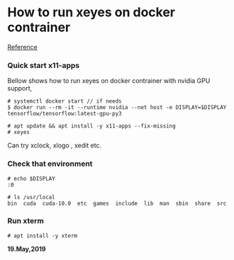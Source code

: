 # How to run xeyes on docker contrainer

[Reference](https://qiita.com/hoto17296/items/7c1ba10c1575c6c38105)  

### Quick start x11-apps

Bellow shows how to run xeyes on docker contrainer with nvidia GPU support,  

```
# systemctl docker start // if needs 
$ docker run --rm -it --runtime nvidia --net host -e DISPLAY=$DISPLAY tensorflow/tensorflow:latest-gpu-py3

# apt update && apt install -y x11-apps --fix-missing
# xeyes
```
Can try xclock, xlogo , xedit etc.  

### Check that environment

```
# echo $DISPLAY
:0

# ls /usr/local
bin  cuda  cuda-10.0  etc  games  include  lib  man  sbin  share  src
```

### Run xterm
```
# apt install -y xterm
```

**19.May,2019**


